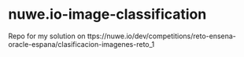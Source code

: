# nuwe.io-image-classification
Repo for my solution on ttps://nuwe.io/dev/competitions/reto-ensena-oracle-espana/clasificacion-imagenes-reto_1
